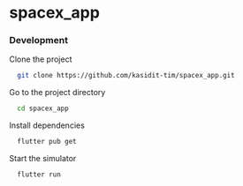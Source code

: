 # spacex_app

### Development
Clone the project

```bash
  git clone https://github.com/kasidit-tim/spacex_app.git
```

Go to the project directory

```bash
  cd spacex_app
```

Install dependencies

```bash
  flutter pub get
```

Start the simulator

```bash
  flutter run
```

